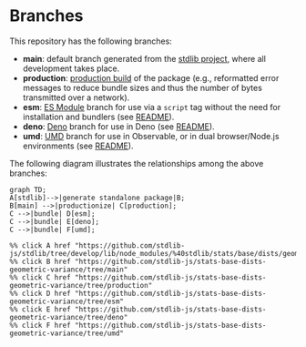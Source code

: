 <!--

@license Apache-2.0

Copyright (c) 2022 The Stdlib Authors.

Licensed under the Apache License, Version 2.0 (the "License");
you may not use this file except in compliance with the License.
You may obtain a copy of the License at

    http://www.apache.org/licenses/LICENSE-2.0

Unless required by applicable law or agreed to in writing, software
distributed under the License is distributed on an "AS IS" BASIS,
WITHOUT WARRANTIES OR CONDITIONS OF ANY KIND, either express or implied.
See the License for the specific language governing permissions and
limitations under the License.

-->

# Branches

This repository has the following branches:

-   **main**: default branch generated from the [stdlib project][stdlib-url], where all development takes place.
-   **production**: [production build][production-url] of the package (e.g., reformatted error messages to reduce bundle sizes and thus the number of bytes transmitted over a network).
-   **esm**: [ES Module][esm-url] branch for use via a `script` tag without the need for installation and bundlers (see [README][esm-readme]).
-   **deno**: [Deno][deno-url] branch for use in Deno (see [README][deno-readme]).
-   **umd**: [UMD][umd-url] branch for use in Observable, or in dual browser/Node.js environments (see [README][umd-readme]).

The following diagram illustrates the relationships among the above branches:

```mermaid
graph TD;
A[stdlib]-->|generate standalone package|B;
B[main] -->|productionize| C[production];
C -->|bundle| D[esm];
C -->|bundle| E[deno];
C -->|bundle| F[umd];

%% click A href "https://github.com/stdlib-js/stdlib/tree/develop/lib/node_modules/%40stdlib/stats/base/dists/geometric/variance"
%% click B href "https://github.com/stdlib-js/stats-base-dists-geometric-variance/tree/main"
%% click C href "https://github.com/stdlib-js/stats-base-dists-geometric-variance/tree/production"
%% click D href "https://github.com/stdlib-js/stats-base-dists-geometric-variance/tree/esm"
%% click E href "https://github.com/stdlib-js/stats-base-dists-geometric-variance/tree/deno"
%% click F href "https://github.com/stdlib-js/stats-base-dists-geometric-variance/tree/umd"
```

[stdlib-url]: https://github.com/stdlib-js/stdlib/tree/develop/lib/node_modules/%40stdlib/stats/base/dists/geometric/variance
[production-url]: https://github.com/stdlib-js/stats-base-dists-geometric-variance/tree/production
[deno-url]: https://github.com/stdlib-js/stats-base-dists-geometric-variance/tree/deno
[deno-readme]: https://github.com/stdlib-js/stats-base-dists-geometric-variance/blob/deno/README.md
[umd-url]: https://github.com/stdlib-js/stats-base-dists-geometric-variance/tree/umd
[umd-readme]: https://github.com/stdlib-js/stats-base-dists-geometric-variance/blob/umd/README.md
[esm-url]: https://github.com/stdlib-js/stats-base-dists-geometric-variance/tree/esm
[esm-readme]: https://github.com/stdlib-js/stats-base-dists-geometric-variance/blob/esm/README.md